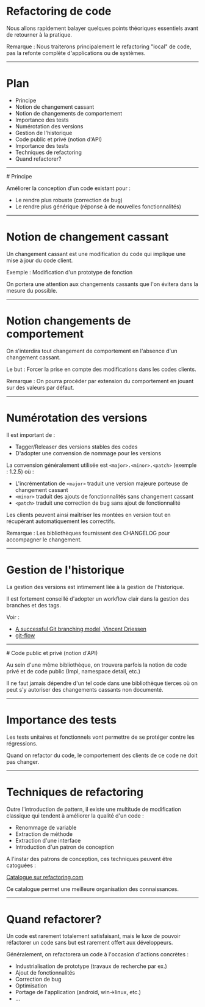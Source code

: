 # Refactoring de code

Nous allons rapidement balayer quelques points théoriques essentiels 
avant de retourner à la pratique.

Remarque : Nous traiterons principalement le refactoring "local" de code, pas la refonte 
complète d'applications ou de systèmes.

---

# Plan

* Principe
* Notion de changement cassant
* Notion de changements de comportement
* Importance des tests
* Numérotation des versions
* Gestion de l'historique
* Code public et privé (notion d'API)
* Importance des tests
* Techniques de refactoring
* Quand refactorer?

---

# Principe

Améliorer la conception d'un code existant pour :

* Le rendre plus robuste (correction de bug)
* Le rendre plus générique (réponse à de nouvelles fonctionnalités)

---

# Notion de changement cassant

Un changement cassant est une modification du code qui implique une mise à jour
du code client.

Exemple : Modification d'un prototype de fonction

On portera une attention aux changements cassants que l'on évitera 
dans la mesure du possible.

---

# Notion changements de comportement

On s'interdira tout changement de comportement en l'absence d'un changement
cassant.

Le but : Forcer la prise en compte des modifications dans les codes clients.

Remarque : On pourra procéder par extension du comportement en jouant sur des
valeurs par défaut.

---

# Numérotation des versions

Il est important de :

* Tagger/Releaser des versions stables des codes
* D'adopter une convension de nommage pour les versions

La convension généralement utilisée est ```<major>.<minor>.<patch>``` (exemple : 1.2.5) où :

* L'incrémentation de ```<major>``` traduit une version majeure porteuse de changement cassant
* ```<minor>``` traduit des ajouts de fonctionnalités sans changement cassant
* ```<patch>``` traduit une correction de bug sans ajout de fonctionnalité

Les clients peuvent ainsi maîtriser les montées en version tout en récupérant automatiquement les correctifs.

Remarque : Les bibliothèques fournissent des CHANGELOG pour accompagner le changement.

---

# Gestion de l'historique

La gestion des versions est intimement liée à la gestion de l'historique.

Il est fortement conseillé d'adopter un workflow clair dans la gestion
des branches et des tags.

Voir :

* [A successful Git branching model, Vincent Driessen](http://nvie.com/posts/a-successful-git-branching-model/)
* [git-flow](http://jeffkreeftmeijer.com/2010/why-arent-you-using-git-flow/)


---

# Code public et privé (notion d'API)

Au sein d'une même bibliothèque, on trouvera parfois la notion de code privé et de code public (Impl, namespace detail, etc.)

Il ne faut jamais dépendre d'un tel code dans une bibliothèque tierces où on peut s'y autoriser des changements cassants non documenté.

---

# Importance des tests

Les tests unitaires et fonctionnels vont permettre de se protéger contre les
régressions.

Quand on refactor du code, le comportement des clients de ce code ne doit pas changer.

---

# Techniques de refactoring

Outre l'introduction de pattern, il existe une multitude de modification classique qui tendent à améliorer la qualité d'un code :

* Renommage de variable
* Extraction de méthode
* Extraction d'une interface
* Introduction d'un patron de conception

A l'instar des patrons de conception, ces techniques peuvent être catoguées :

[Catalogue sur refactoring.com](http://www.refactoring.com/catalog/)

Ce catalogue permet une meilleure organisation des connaissances.

---

# Quand refactorer?

Un code est rarement totalement satisfaisant, mais le luxe de pouvoir réfactorer 
un code sans but est rarement offert aux développeurs. 

Généralement, on refactorera un code à l'occasion d'actions concrètes :

* Industrialisation de prototype (travaux de recherche par ex.)
* Ajout de fonctionnalités
* Correction de bug
* Optimisation
* Portage de l'application (android, win->linux, etc.)
* ...










